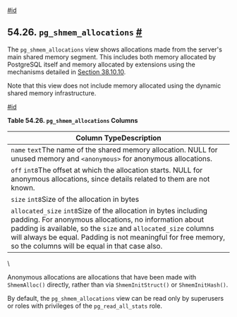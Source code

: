 [#id](#VIEW-PG-SHMEM-ALLOCATIONS)

## 54.26. `pg_shmem_allocations` [#](#VIEW-PG-SHMEM-ALLOCATIONS)



The `pg_shmem_allocations` view shows allocations made from the server's main shared memory segment. This includes both memory allocated by PostgreSQL itself and memory allocated by extensions using the mechanisms detailed in [Section 38.10.10](xfunc-c#XFUNC-SHARED-ADDIN).

Note that this view does not include memory allocated using the dynamic shared memory infrastructure.

[#id](#id-1.10.5.30.5)

**Table 54.26. `pg_shmem_allocations` Columns**

| Column TypeDescription                                                                                                                                                                                                                                                                                      |
| ----------------------------------------------------------------------------------------------------------------------------------------------------------------------------------------------------------------------------------------------------------------------------------------------------------- |
| `name` `text`The name of the shared memory allocation. NULL for unused memory and `<anonymous>` for anonymous allocations.                                                                                                                                                                                  |
| `off` `int8`The offset at which the allocation starts. NULL for anonymous allocations, since details related to them are not known.                                                                                                                                                                         |
| `size` `int8`Size of the allocation in bytes                                                                                                                                                                                                                                                                |
| `allocated_size` `int8`Size of the allocation in bytes including padding. For anonymous allocations, no information about padding is available, so the `size` and `allocated_size` columns will always be equal. Padding is not meaningful for free memory, so the columns will be equal in that case also. |

\


Anonymous allocations are allocations that have been made with `ShmemAlloc()` directly, rather than via `ShmemInitStruct()` or `ShmemInitHash()`.

By default, the `pg_shmem_allocations` view can be read only by superusers or roles with privileges of the `pg_read_all_stats` role.